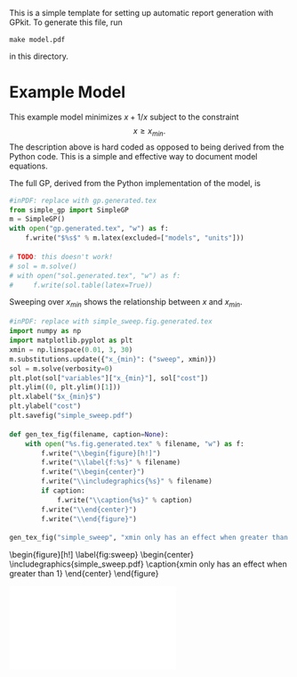 This is a simple template for setting up automatic report generation with GPkit.
To generate this file, run
```
make model.pdf
```
in this directory.

# Example Model

This example model minimizes $x + 1/x$ subject to the constraint
$$x \ge x_{min}.$$
The description above is hard coded as opposed to being derived from the Python
code. This is a simple and effective way to document model equations.

The full GP, derived from the Python implementation of the model, is
```python
#inPDF: replace with gp.generated.tex
from simple_gp import SimpleGP
m = SimpleGP()
with open("gp.generated.tex", "w") as f:
    f.write("$%s$" % m.latex(excluded=["models", "units"]))

# TODO: this doesn't work! 
# sol = m.solve()
# with open("sol.generated.tex", "w") as f:
#     f.write(sol.table(latex=True))
```

Sweeping over $x_{min}$ shows the relationship between $x$ and $x_{min}$.
```python
#inPDF: replace with simple_sweep.fig.generated.tex
import numpy as np
import matplotlib.pyplot as plt
xmin = np.linspace(0.01, 3, 30)
m.substitutions.update({"x_{min}": ("sweep", xmin)})
sol = m.solve(verbosity=0)
plt.plot(sol["variables"]["x_{min}"], sol["cost"])
plt.ylim((0, plt.ylim()[1]))
plt.xlabel("$x_{min}$")
plt.ylabel("cost")
plt.savefig("simple_sweep.pdf")

def gen_tex_fig(filename, caption=None):
    with open("%s.fig.generated.tex" % filename, "w") as f:
        f.write("\\begin{figure}[h!]")
        f.write("\\label{f:%s}" % filename)
        f.write("\\begin{center}")
        f.write("\\includegraphics{%s}" % filename)
        if caption:
            f.write("\\caption{%s}" % caption)
        f.write("\\end{center}")
        f.write("\\end{figure}")

gen_tex_fig("simple_sweep", "xmin only has an effect when greater than 1")
```
\begin{figure}[h!]
\label{fig:sweep}
\begin{center}
\includegraphics{simple_sweep.pdf}
\caption{xmin only has an effect when greater than 1}
\end{center}
\end{figure}

![xmin only has an effect when greater than 1](simple_sweep.pdf)
